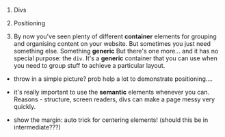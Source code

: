 1. Divs
2. Positioning

1. By now you've seen plenty of different **container** elements for grouping and organising content on your website. But sometimes you just need something else. Something **generic** 
 But there's one more... and it has no special purpose: the `div`. It's a **generic** container that you can use when you need to group stuff to achieve a particular layout.

* throw in a simple picture? prob help a lot to demonstrate positioning....

* it's really important to use the **semantic** elements whenever you can. Reasons - structure, screen readers, divs can make a page messy very quickly.

* show the margin: auto trick for centering elements! (should this be in intermediate???)
